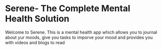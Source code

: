 # Serene- The Complete Mental Health Solution

Welcome to Serene. 
This is a mental health app which allows you to journal about yur moods, give you tasks to imporve your mood and provides you with videos and blogs to read 
